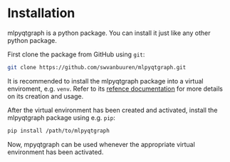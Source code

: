 # Installation

mlpyqtgraph is a python package. You can install it just like any other python
package.

First clone the package from GitHub using `git`:

```bash
git clone https://github.com/swvanbuuren/mlpyqtgraph.git
```

It is recommended to install the mlpyqtgraph package into a virtual enviroment,
e.g. `venv`. Refer to its [refence
documentation](https://docs.python.org/3/library/venv.html) for more details on
its creation and usage.

After the virtual environment has been created and activated, install the
mlpyqtgraph package using e.g. `pip`:

```bash
pip install /path/to/mlpyqtgraph
```

Now, mpyqtgraph can be used whenever the appropriate virtual environment has
been activated.
